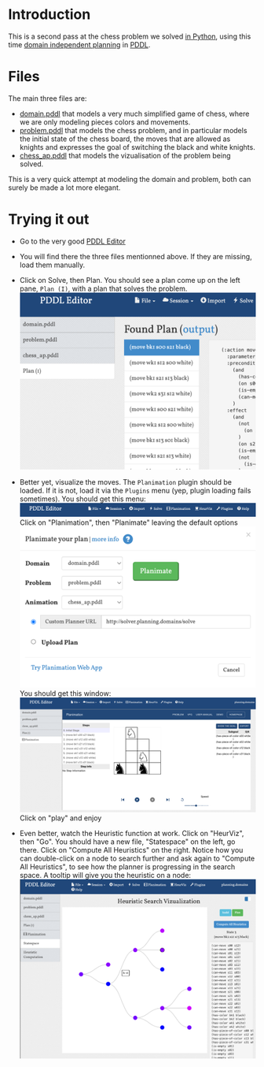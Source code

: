 # Introduction

This is a second pass at the chess problem we solved [in Python](https://github.com/djiti/jh-chess-puzzle), using this time [domain independent planning](https://en.wikipedia.org/wiki/Automated_planning_and_scheduling) in [PDDL](https://planning.wiki).


# Files

The main three files are:
- [domain.pddl](domain.pddl) that models a very much simplified game of chess, where we are only modeling pieces colors and movements.
- [problem.pddl](problem.pddl) that models the chess problem, and in particular models the initial state of the chess board, the moves that are allowed as knights and expresses the goal of switching the black and white knights.
- [chess_ap.pddl](chess_ap.pddl) that models the vizualisation of the problem being solved.

This is a very quick attempt at modeling the domain and problem, both can surely be made a lot more elegant.

# Trying it out

- Go to the very good [PDDL Editor](http://editor.planning.domains/#read_session=DyhL35xH6h)
- You will find there the three files mentionned above. If they are missing, load them manually.

- Click on Solve, then Plan. You should see a plan come up on the left pane, `Plan (I)`, with a plan that solves the problem.
  ![](./doc/plan.png)

- Better yet, visualize the moves. The `Planimation` plugin should be loaded. If it is not, load it via the `Plugins` menu (yep, plugin loading fails sometimes). You should get this menu:
  ![](./doc/menu.png)
Click on "Planimation", then "Planimate" leaving  the default options
  ![](./doc/planimate.png)
You should get this window:
  ![](./doc/planimating.png)
  Click on "play" and enjoy

- Even better, watch the Heuristic function at work. Click on "HeurViz", then "Go". You should have a new file, "Statespace" on the left, go there. Click on "Compute All Heuristics" on the right. Notice how you can double-click on a node to search further and ask again to "Compute All Heuristics", to see how the planner is progressing in the search space.
A tooltip will give you the heuristic on a node:
  ![](./doc/heuristic.png)